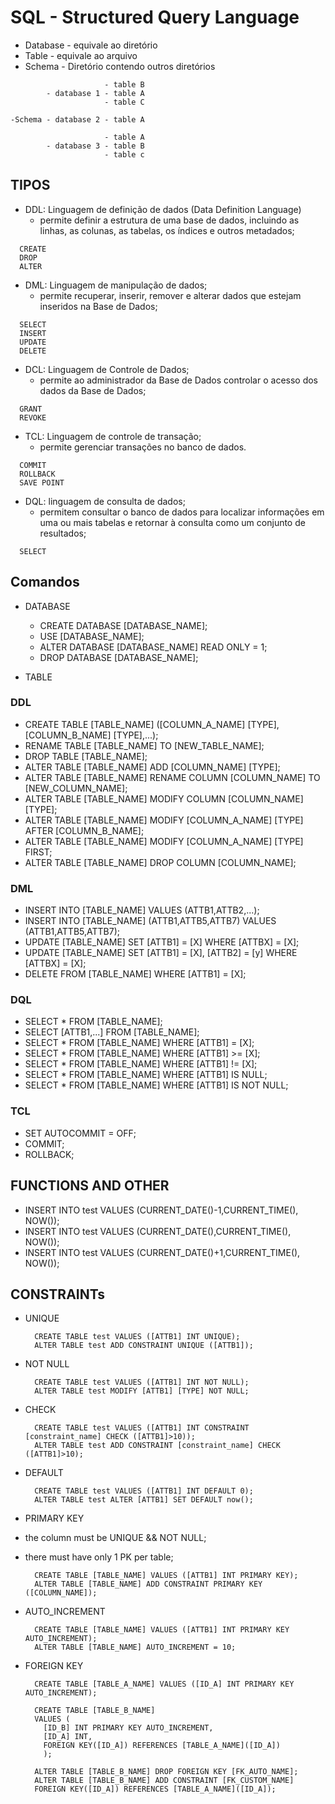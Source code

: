 # SQL - Structured Query Language

- Database - equivale ao diretório
- Table - equivale ao arquivo
- Schema - Diretório contendo outros diretórios

```text
                     - table B
        - database 1 - table A
                     - table C

-Schema - database 2 - table A

                     - table A
        - database 3 - table B
                     - table c
```

## TIPOS

- DDL: Linguagem de definição de dados (Data Definition Language)
  - permite definir a estrutura de uma base de dados, incluindo as linhas, as colunas, as tabelas, os índices e outros metadados;

```text
  CREATE
  DROP
  ALTER
```

- DML: Linguagem de manipulação de dados;
  - permite  recuperar, inserir, remover e alterar dados que estejam inseridos na Base de Dados;

```text
  SELECT
  INSERT
  UPDATE
  DELETE
```

- DCL: Linguagem de Controle de Dados;
  - permite ao administrador da Base de Dados controlar o acesso dos dados da Base de Dados;

```text
  GRANT
  REVOKE
```

- TCL: Linguagem de controle de transação;
  - permite gerenciar transações no banco de dados.

```text
  COMMIT
  ROLLBACK
  SAVE POINT
```

- DQL: linguagem de consulta de dados;
  - permitem consultar o banco de dados para localizar informações em uma ou mais tabelas e retornar à consulta como um conjunto de resultados;

```text
  SELECT
```

## Comandos

- DATABASE
  - CREATE DATABASE [DATABASE_NAME];
  - USE [DATABASE_NAME];
  - ALTER DATABASE [DATABASE_NAME] READ ONLY = 1;
  - DROP DATABASE [DATABASE_NAME];
  
- TABLE

### DDL

- CREATE TABLE [TABLE_NAME] ([COLUMN_A_NAME] [TYPE], [COLUMN_B_NAME] [TYPE],...);
- RENAME TABLE [TABLE_NAME] TO [NEW_TABLE_NAME];
- DROP TABLE [TABLE_NAME];
- ALTER TABLE [TABLE_NAME] ADD [COLUMN_NAME] [TYPE];
- ALTER TABLE [TABLE_NAME] RENAME COLUMN [COLUMN_NAME] TO [NEW_COLUMN_NAME];
- ALTER TABLE [TABLE_NAME] MODIFY COLUMN [COLUMN_NAME] [TYPE];
- ALTER TABLE [TABLE_NAME] MODIFY [COLUMN_A_NAME] [TYPE] AFTER [COLUMN_B_NAME];
- ALTER TABLE [TABLE_NAME] MODIFY [COLUMN_A_NAME] [TYPE] FIRST;
- ALTER TABLE [TABLE_NAME] DROP COLUMN [COLUMN_NAME];
  
### DML

- INSERT INTO [TABLE_NAME] VALUES (ATTB1,ATTB2,...);
- INSERT INTO [TABLE_NAME] (ATTB1,ATTB5,ATTB7) VALUES (ATTB1,ATTB5,ATTB7);
- UPDATE [TABLE_NAME] SET [ATTB1] = [X] WHERE [ATTBX] = [X];
- UPDATE [TABLE_NAME] SET [ATTB1] = [X], [ATTB2] = [y] WHERE [ATTBX] = [X];
- DELETE FROM [TABLE_NAME] WHERE [ATTB1] = [X];
  
### DQL

- SELECT * FROM [TABLE_NAME];
- SELECT [ATTB1,...] FROM [TABLE_NAME];
- SELECT * FROM [TABLE_NAME] WHERE [ATTB1] = [X];
- SELECT * FROM [TABLE_NAME] WHERE [ATTB1] >= [X];
- SELECT * FROM [TABLE_NAME] WHERE [ATTB1] != [X];
- SELECT * FROM [TABLE_NAME] WHERE [ATTB1] IS NULL;
- SELECT * FROM [TABLE_NAME] WHERE [ATTB1] IS NOT NULL;

### TCL

- SET AUTOCOMMIT = OFF;
- COMMIT;
- ROLLBACK;

## FUNCTIONS AND OTHER

- INSERT INTO test VALUES (CURRENT_DATE()-1,CURRENT_TIME(), NOW());
- INSERT INTO test VALUES (CURRENT_DATE(),CURRENT_TIME(), NOW());
- INSERT INTO test VALUES (CURRENT_DATE()+1,CURRENT_TIME(), NOW());

## CONSTRAINTs

- UNIQUE

  ```text
    CREATE TABLE test VALUES ([ATTB1] INT UNIQUE);
    ALTER TABLE test ADD CONSTRAINT UNIQUE ([ATTB1]);
  ```

- NOT NULL

  ```text
    CREATE TABLE test VALUES ([ATTB1] INT NOT NULL);
    ALTER TABLE test MODIFY [ATTB1] [TYPE] NOT NULL;
  ```

- CHECK

  ```text
    CREATE TABLE test VALUES ([ATTB1] INT CONSTRAINT [constraint_name] CHECK ([ATTB1]>10));
    ALTER TABLE test ADD CONSTRAINT [constraint_name] CHECK ([ATTB1]>10);
  ```

- DEFAULT

  ```text
    CREATE TABLE test VALUES ([ATTB1] INT DEFAULT 0);
    ALTER TABLE test ALTER [ATTB1] SET DEFAULT now();
  ```

- PRIMARY KEY
- the column must be UNIQUE && NOT NULL;
- there must have only 1 PK per table;

  ```text
    CREATE TABLE [TABLE_NAME] VALUES ([ATTB1] INT PRIMARY KEY);
    ALTER TABLE [TABLE_NAME] ADD CONSTRAINT PRIMARY KEY ([COLUMN_NAME]);
  ```

- AUTO_INCREMENT

  ```text
    CREATE TABLE [TABLE_NAME] VALUES ([ATTB1] INT PRIMARY KEY AUTO_INCREMENT);
    ALTER TABLE [TABLE_NAME] AUTO_INCREMENT = 10;
  ```

- FOREIGN KEY

  ```text
    CREATE TABLE [TABLE_A_NAME] VALUES ([ID_A] INT PRIMARY KEY AUTO_INCREMENT);

    CREATE TABLE [TABLE_B_NAME] 
    VALUES (
      [ID_B] INT PRIMARY KEY AUTO_INCREMENT, 
      [ID_A] INT,
      FOREIGN KEY([ID_A]) REFERENCES [TABLE_A_NAME]([ID_A])
      );

    ALTER TABLE [TABLE_B_NAME] DROP FOREIGN KEY [FK_AUTO_NAME];
    ALTER TABLE [TABLE_B_NAME] ADD CONSTRAINT [FK_CUSTOM_NAME] 
    FOREIGN KEY([ID_A]) REFERENCES [TABLE_A_NAME]([ID_A]);

  ```
